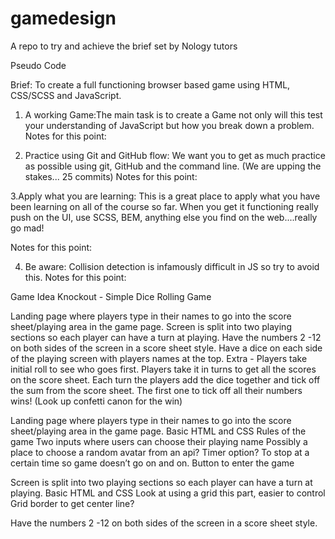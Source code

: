 # gamedesign
A repo to try and achieve the brief set by Nology tutors


Pseudo Code

Brief:	To create a full functioning browser based game using HTML, CSS/SCSS and JavaScript.

1.	A working Game:The main task is to create a Game not only will this test your understanding of JavaScript but how you break down a problem.
Notes for this point:



2.	Practice using Git and GitHub flow: We want you to get as much practice as possible using git, GitHub and the command line. (We are upping the stakes... 25 commits)
Notes for this point:




3.Apply what you are learning: This is a great place to apply what you have been learning on all of the course so far. When you get it functioning really push on the UI, use SCSS, BEM,  anything else you find on the web....really go mad!

Notes for this point:




4. Be aware: Collision detection is infamously difficult in JS so try to avoid this.
Notes for this point:














Game Idea
Knockout - Simple Dice Rolling Game

Landing page where players type in their names to go into the score sheet/playing area in the game page.
Screen is split into two playing sections so each player can have a turn at playing.
Have the numbers 2 -12 on both sides of the screen in a score sheet style. 
Have a dice on each side of the playing screen with players names at the top.
Extra - Players take initial roll to see who goes first.
Players take it in turns to get all the scores on the score sheet.
Each turn the players add the dice together and tick off the sum from the score sheet.
The first one to tick off all their numbers wins! (Look up confetti canon for the win)

Landing page where players type in their names to go into the score sheet/playing area in the game page.
Basic HTML and CSS
Rules of the game
Two inputs where users can choose their playing name
Possibly a place to choose a random avatar from an api?
Timer option? To stop at a certain time so game doesn’t go on and on.
Button to enter the game





Screen is split into two playing sections so each player can have a turn at playing.
Basic HTML and CSS
Look at using a grid this part, easier to control
Grid border to get center line?



Have the numbers 2 -12 on both sides of the screen in a score sheet style. 



